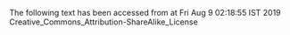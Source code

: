 The following text has been accessed from at Fri Aug 9 02:18:55 IST 2019
Creative_Commons_Attribution-ShareAlike_License
